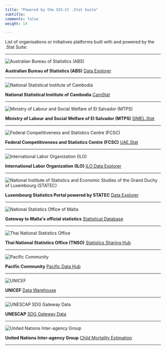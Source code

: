 ```yaml
---
title: "Powered by the SIS-CC .Stat Suite"
subtitle: 
comments: false
weight: 14

---
```


List of organisations or initiatives platforms built with and powered by the .Stat Suite:

---

![Australian Bureau of Statistics (ABS)](/dotstatsuite-documentation/images/logo-abs.png)

**Australian Bureau of Statistics (ABS)** [Data Explorer](https://www.abs.gov.au/about/data-services/explore/data-explorer)

---

![National Statistical Institute of Cambodia](/dotstatsuite-documentation/images/logo-nis.png)

**National Statistical Institute of Cambodia** [CamStat](http://camstat.nis.gov.kh/)

---

![Ministry of Labour and Social Welfare of El Salvador (MTPS)](/dotstatsuite-documentation/images/logo_SIMEL.Stat.png)

**Ministry of Labour and Social Welfare of El Salvador (MTPS)** [SIMEL.Stat](https://datasimel.mtps.gob.sv/)

---

![Federal Competitiveness and Statistics Centre (FCSC)](/dotstatsuite-documentation/images/logo-fcsc.png)

**Federal Competitiveness and Statistics Centre (FCSC)** [UAE.Stat](https://uaestat.fcsc.gov.ae/en)

---

![International Labor Organization (ILO)](/dotstatsuite-documentation/images/logo-ilo.png)

**International Labor Organization (ILO)** [ILO Data Explorer](https://data.ilo.org/)

---

![National Institute of Statistics and Economic Studies of the Grand Duchy of Luxembourg (STATEC)](/dotstatsuite-documentation/images/logo-statec.png)

**Luxembourg Statistics Portal powered by STATEC** [Data Explorer](https://lustat.statec.lu/)

---

![National Statistics Office of Malta](/dotstatsuite-documentation/images/logo-malta.png)

**Gateway to Malta's official statistics** [Statistical Database](https://statdb.nso.gov.mt/)

---

![Thai National Statistics Office](/dotstatsuite-documentation/images/tnso-logo-th.png)

**Thai National Statistics Office (TNSO)** [Statistics Sharing Hub](https://stathub.nso.go.th/)

---

![Pacific Community](/dotstatsuite-documentation/images/logo-pc.png)

**Pacific Community** [Pacific Data Hub](https://stats.pacificdata.org/#/)

---

![UNICEF](/dotstatsuite-documentation/images/logo-unicef.png)

**UNICEF** [Data Warehouse](https://data.unicef.org/dv_index/)

---

![UNESCAP SDG Gateway Data](/dotstatsuite-documentation/images/logo-unescap.png)

**UNESCAP** [SDG Gateway Data](https://dataexplorer.unescap.org/)

---

![United Nations Inter-agency Group](/dotstatsuite-documentation/images/logo-igme.png)

**United Nations Inter-agency Group** [Child Mortality Estimation](https://childmortality.org/)

---
